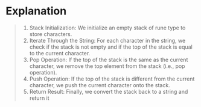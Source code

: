 # Explanation

> 1. Stack Initialization: We initialize an empty stack of rune type to store characters.
> 1. Iterate Through the String: For each character in the string, we check if the stack is not empty and if the top of the stack is equal to the current character.
> 1. Pop Operation: If the top of the stack is the same as the current character, we remove the top element from the stack (i.e., pop operation).
> 1. Push Operation: If the top of the stack is different from the current character, we push the current character onto the stack.
> 1. Return Result: Finally, we convert the stack back to a string and return it

